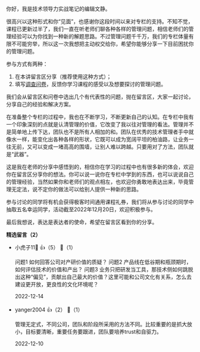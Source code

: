 你好，我是技术领导力实战笔记的编辑文静。

很高兴以这种形式和你“见面”，也感谢你这段时间以来对专栏的支持。不知不觉，课程已更新过半了，我们一直在听老师们聊各种各样的管理问题，相信老师们的管理经验可以为你找到一种新的解题思路。不过管理问题千千万，我们的专栏体量有限不可能穷举，所以这一次我想把主动权交给你，希望你能够分享一下目前困扰你的管理问题。

参与方式有两种：

1. 在本讲留言区分享（推荐使用这种方式）；
2. 填写[调查问卷](http://jinshuju.net/f/p1ocrt)，反馈你学习课程的感受以及想要探讨的管理问题。

我们会从留言区和问卷中选出几个有代表性的问题，抛在留言区，大家一起讨论，分享自己的经验和解决方案。

在准备整个专栏的过程中，我也在不断学习，不断更新自己的认知。在专栏中我有一个印象深刻的点就是认清管理的价值，它改变了我以往对管理的看法。管理并不是简单地上传下达，团队也不是所有人相加的和。团队在优秀的技术管理者手中就像水一样，能变化出各种各样的形状，它既可以成为宽阔平坦的柏油路，让业务一往无前，又可以变成一堵高高的围墙，让别人难以跨越。只要用对了方法，团队就是“武器”。

这是我在老师的分享中感悟到的，相信你在学习的过程中也有很多新的体会，欢迎你在留言区分享你的想法。你可以说一说你在专栏中学到的东西，也可以说说自己的管理经验，当然如果你和老师们的观点相左，也欢迎你勇敢地表达出来，毕竟管理无定法，说不定你的做法可以给别人提供一种新的思路。

参与讨论的同学将有机会获得极客时间通用课程礼券，我们将从参与讨论的同学中抽取五名幸运同学，活动截至2022年12月20日，欢迎积极参与。

最后我想说，表达是表达者的使命，希望在留言区看到你的分享。
<div><strong>精选留言（2）</strong></div><ul>
<li><span>小虎子11🐯</span> 👍（5） 💬（1）<p>问题1 如何回答公司对产研价值的质疑？
问题2 产品线在低谷期和瓶颈期时，如何评估技术的价值和产出？
问题3 业务只把研发当工具，那技术侧如何跳脱出这种“偏见”，贡献出自己最大的价值？这里可能和公司文化有关系，怎么去建设更开放，更良性的文化环境呢？</p>2022-12-14</li><br/><li><span>yanger2004</span> 👍（2） 💬（1）<p>管理无定式，不同公司，团队和阶段所采用的方法不同。比较重要的是抓大放小，目标要清晰，重要任务要跟进，团队要培养trust和自驱力。</p>2022-12-10</li><br/>
</ul>